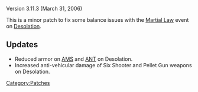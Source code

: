 Version 3.11.3 (March 31, 2006)

This is a minor patch to fix some balance issues with the [Martial
Law](Martial_Law.md "wikilink") event on
[Desolation](Desolation.md "wikilink").

## Updates

- Reduced armor on [AMS](AMS.md "wikilink") and [ANT](ANT.md "wikilink") on
  Desolation.
- Increased anti-vehicular damage of Six Shooter and Pellet Gun
  weapons on Desolation.

[Category:Patches](Category:Patches.md "wikilink")
